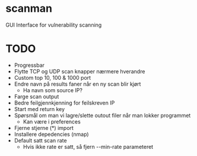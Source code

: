 # scanman
GUI Interface for vulnerability scanning

# TODO
- Progressbar
- Flytte TCP og UDP scan knapper nærmere hverandre
- Custom top 10, 100 & 1000 port
- Endre navn på results faner når en ny scan blir kjørt
    - Ha navn som source IP?
- Farge scan output
- Bedre feilgjennkjenning for feilskreven IP
- Start med return key
- Spørsmål om man vi lagre/slette outout filer når man lokker programmet
    - Kan være i preferences
- Fjerne stjerne (*) import
- Installere depedencies (nmap)
- Default satt scan rate
    - Hvis ikke rate er satt, så fjern --min-rate parameteret
